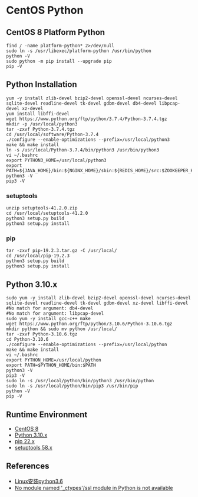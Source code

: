 # CentOS Python

## CentOS 8 Platform Python
```
find / -name platform-python* 2>/dev/null
sudo ln -s /usr/libexec/platform-python /usr/bin/python
python -V
sudo python -m pip install --upgrade pip
pip -V
```

## Python Installation
```
yum -y install zlib-devel bzip2-devel openssl-devel ncurses-devel sqlite-devel readline-devel tk-devel gdbm-devel db4-devel libpcap-devel xz-devel
yum install libffi-devel
wget https://www.python.org/ftp/python/3.7.4/Python-3.7.4.tgz
mkdir -p /usr/local/python3
tar -zxvf Python-3.7.4.tgz
cd /usr/local/software/Python-3.7.4
./configure --enable-optimizations --prefix=/usr/local/python3
make && make install
ln -s /usr/local/Python-3.7.4/bin/python3 /usr/bin/python3
vi ~/.bashrc
export PYTHON3_HOME=/usr/local/python3
export PATH=${JAVA_HOME}/bin:${NGINX_HOME}/sbin:${REDIS_HOME}/src:$ZOOKEEPER_HOME/bin:$PYTHON3_HOME/bin:$PATH
python3 -V
pip3 -V
```

### setuptools
```
unzip setuptools-41.2.0.zip
cd /usr/local/setuptools-41.2.0
python3 setup.py build
python3 setup.py install
```

### pip
```
tar -zxvf pip-19.2.3.tar.gz -C /usr/local/
cd /usr/local/pip-19.2.3
python3 setup.py build
python3 setup.py install
```

## Python 3.10.x
```
sudo yum -y install zlib-devel bzip2-devel openssl-devel ncurses-devel sqlite-devel readline-devel tk-devel gdbm-devel xz-devel libffi-devel
#No match for argument: db4-devel
#No match for argument: libpcap-devel
sudo yum -y install gcc-c++ make
wget https://www.python.org/ftp/python/3.10.6/Python-3.10.6.tgz
mkdir python && sudo mv python /usr/local/
tar -zxvf Python-3.10.6.tgz
cd Python-3.10.6
./configure --enable-optimizations --prefix=/usr/local/python
make && make install
vi ~/.bashrc
export PYTHON_HOME=/usr/local/python
export PATH=$PYTHON_HOME/bin:$PATH
python3 -V
pip3 -V
sudo ln -s /usr/local/python/bin/python3 /usr/bin/python
sudo ln -s /usr/local/python/bin/pip3 /usr/bin/pip
python -V
pip -V
```

## Runtime Environment
- [CentOS 8](https://www.centos.org/download/)
- [Python 3.10.x](https://www.python.org/downloads/)
- [pip 22.x](https://pypi.python.org/pypi/pip#downloads)
- [setuptools 58.x](https://pypi.python.org/pypi/setuptools#downloads)

## References
- [Linux安装python3.6](https://www.cnblogs.com/kimyeee/p/7250560.html)
- [No module named '_ctypes'/ssl module in Python is not available](https://www.cnblogs.com/momolei/p/9895218.html)